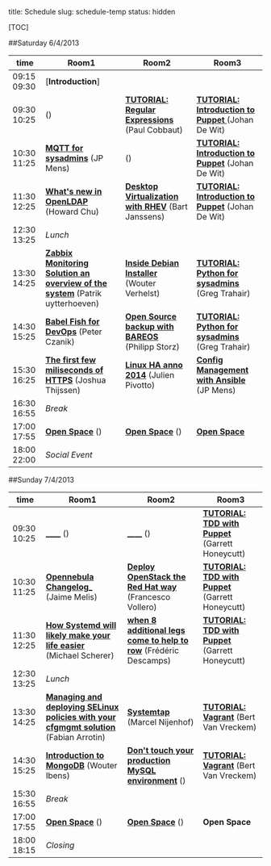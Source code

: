 title: Schedule
slug: schedule-temp
status: hidden

[TOC]

##Saturday 6/4/2013

| time          | Room1 | Room2 | Room3 |
|---------------|-------|-------|-------|
| 09:15 09:30 | [__Introduction__] |
| 09:30 10:25 | []() () |[__TUTORIAL: Regular Expressions__]() (Paul Cobbaut) | [__TUTORIAL: Introduction to Puppet__ ]()  (Johan De Wit) |
| 10:30 11:25 | [__MQTT for sysadmins__]() (JP Mens) | []() () | [__TUTORIAL: Introduction to Puppet__](.html) (Johan De Wit) |
| 11:30 12:25 | [__What's new in OpenLDAP__]() (Howard Chu) | [__Desktop Virtualization with RHEV__]() (Bart Janssens) | [__TUTORIAL: Introduction to Puppet__]() (Johan De Wit) |
| 12:30 13:25 | _Lunch_ |
| 13:30 14:25 | [__Zabbix Monitoring Solution an overview of the system__]() (Patrik uytterhoeven) | [__Inside Debian Installer__]() (Wouter Verhelst) | [__TUTORIAL: Python for sysadmins__]() (Greg Trahair) |
| 14:30 15:25 | [__Babel Fish for DevOps__]() (Peter Czanik) | [__Open Source backup with BAREOS__]() (Philipp Storz) | [__TUTORIAL: Python for sysadmins__]() (Greg Trahair) |
| 15:30 16:25 | [__The first few miliseconds of HTTPS__]() (Joshua Thijssen) | [__Linux HA anno 2014__]() (Julien Pivotto) | [__Config Management with Ansible__]() (JP Mens) |
| 16:30 16:55 | _Break_ |
| 17:00 17:55 | [__Open Space__]() () | [__Open Space__]() () | [__Open Space__]() |
| 18:00 22:00 | _Social Event_


##Sunday 7/4/2013

|time           | Room1 | Room2 | Room3 |
|---------------|-------|-------|-------|
| 09:30 10:25 | [____]() () | [____]() () | [__TUTORIAL: TDD with Puppet__]() (Garrett Honeycutt)
| 10:30 11:25 | [__Opennebula Changelog___]() (Jaime Melis) | [__Deploy OpenStack the Red Hat way__]() (Francesco Vollero) | [__TUTORIAL: TDD with Puppet__]() (Garrett Honeycutt) |
| 11:30 12:25 | [__How Systemd will likely make your life easier__]() (Michael Scherer) | [__when 8 additional legs come to help to row__]() (Frédéric Descamps) | [__TUTORIAL: TDD with Puppet__]() (Garrett Honeycutt) |
| 12:30 13:25 | _Lunch_ |
| 13:30 14:25 | [__Managing and deploying SELinux policies with your cfgmgmt solution__]() (Fabian Arrotin) | [__Systemtap__]() (Marcel Nijenhof) | [__TUTORIAL: Vagrant__]() (Bert Van Vreckem) |
| 14:30 15:25 | [__Introduction to MongoDB__]() (Wouter Ibens) | [__Don't touch your production MySQL environment__]() () | [__TUTORIAL: Vagrant__]() (Bert Van Vreckem)
| 15:30 16:55 | _Break_ |
| 17:00 17:55 | [__Open Space__]() () | [__Open Space__]() () | __Open Space__ |
| 18:00 18:15 | _Closing_ |

